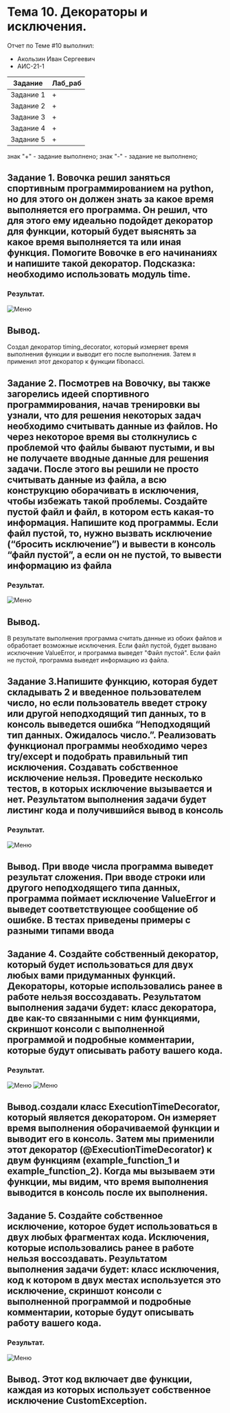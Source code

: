 # Тема 10. Декораторы и исключения.
Отчет по Теме #10 выполнил:
- Акользин Иван Сергеевич
- АИС-21-1

| Задание | Лаб_раб | 
| ------ | ------ | 
| Задание 1 | + |
| Задание 2 | + |
| Задание 3 | + |
| Задание 4 | + |
| Задание 5 | + |

знак "+" - задание выполнено; знак "-" - задание не выполнено;

## Задание 1. Вовочка решил заняться спортивным программированием на python, но для этого он должен знать за какое время выполняется его программа. Он решил, что для этого ему идеально подойдет декоратор для функции, который будет выяснять за какое время выполняется та или иная функция. Помогите Вовочке в его начинаниях и напишите такой декоратор. Подсказка: необходимо использовать модуль time.

### Результат.
![Меню](https://github.com/t1rs/bababoi/blob/Тема_10/pic/1.png)

## Вывод. 
Создал декоратор timing_decorator, который измеряет время выполнения функции и выводит его после выполнения. Затем я применил этот декоратор к функции fibonacci.


## Задание 2. Посмотрев на Вовочку, вы также загорелись идеей спортивного программирования, начав тренировки вы узнали, что для решения некоторых задач необходимо считывать данные из файлов. Но через некоторое время вы столкнулись с проблемой что файлы бывают пустыми, и вы не получаете вводные данные для решения задачи. После этого вы решили не просто считывать данные из файла, а всю конструкцию оборачивать в исключения, чтобы избежать такой проблемы. Создайте пустой файл и файл, в котором есть какая-то информация. Напишите код программы. Если файл пустой, то, нужно вызвать исключение (“бросить исключение”) и вывести в консоль “файл пустой”, а если он не пустой, то вывести информацию из файла

### Результат.
![Меню](https://github.com/t1rs/bababoi/blob/Тема_10/pic/2.png)

## Вывод. 
В результате выполнения программа считать данные из обоих файлов и обработает возможные исключения. Если файл пустой, будет вызвано исключение ValueError, и программа выведет "Файл пустой". Если файл не пустой, программа выведет информацию из файла.


## Задание 3.Напишите функцию, которая будет складывать 2 и введенное пользователем число, но если пользователь введет строку или другой неподходящий тип данных, то в консоль выведется ошибка “Неподходящий тип данных. Ожидалось число.”. Реализовать функционал программы необходимо через try/except и подобрать правильный тип исключения. Создавать собственное исключение нельзя. Проведите несколько тестов, в которых исключение вызывается и нет. Результатом выполнения задачи будет листинг кода и получившийся вывод в консоль 

### Результат.
![Меню](https://github.com/t1rs/bababoi/blob/Тема_10/pic/3.png)

## Вывод. При вводе числа программа выведет результат сложения. При вводе строки или другого неподходящего типа данных, программа поймает исключение ValueError и выведет соответствующее сообщение об ошибке. В тестах приведены примеры с разными типами ввода


## Задание 4. Создайте собственный декоратор, который будет использоваться для двух любых вами придуманных функций. Декораторы, которые использовались ранее в работе нельзя воссоздавать. Результатом выполнения задачи будет: класс декоратора, две как-то связанными с ним функциями, скриншот консоли с выполненной программой и подробные комментарии, которые будут описывать работу вашего кода.

### Результат.
![Меню](https://github.com/t1rs/bababoi/blob/Тема_10/pic/4.1.png)
![Меню](https://github.com/t1rs/bababoi/blob/Тема_10/pic/4.2.png)

## Вывод.создали класс ExecutionTimeDecorator, который является декоратором. Он измеряет время выполнения оборачиваемой функции и выводит его в консоль. Затем мы применили этот декоратор (@ExecutionTimeDecorator) к двум функциям (example_function_1 и example_function_2). Когда мы вызываем эти функции, мы видим, что время выполнения выводится в консоль после их выполнения.



## Задание 5. Создайте собственное исключение, которое будет использоваться в двух любых фрагментах кода. Исключения, которые использовались ранее в работе нельзя воссоздавать. Результатом выполнения задачи будет: класс исключения, код к котором в двух местах используется это исключение, скриншот консоли с выполненной программой и подробные комментарии, которые будут описывать работу вашего кода.

### Результат.
![Меню](https://github.com/t1rs/bababoi/blob/Тема_10/pic/5.png)

## Вывод. Этот код включает две функции, каждая из которых использует собственное исключение CustomException.

